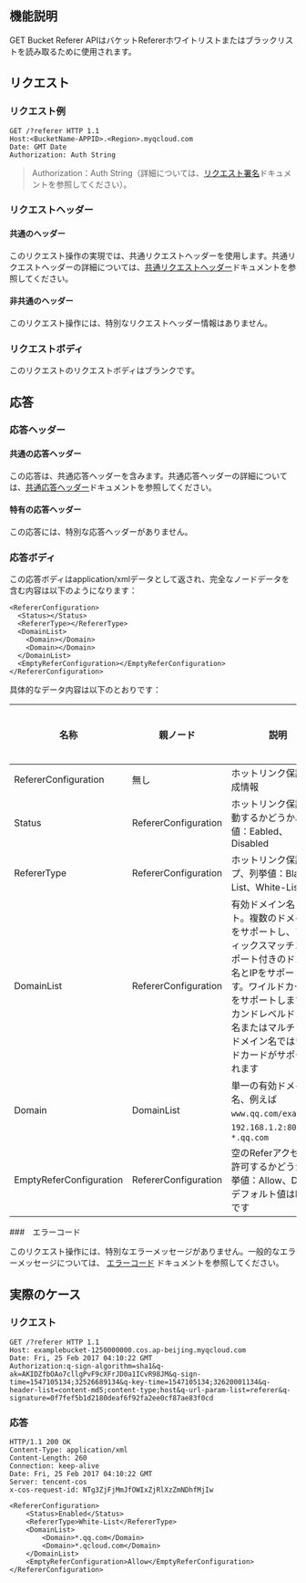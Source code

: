 ## 機能説明

GET Bucket Referer APIはバケットRefererホワイトリストまたはブラックリストを読み取るために使用されます。

## リクエスト

### リクエスト例

```HTTP
GET /?referer HTTP 1.1
Host:<BucketName-APPID>.<Region>.myqcloud.com
Date: GMT Date
Authorization: Auth String
```

> Authorization：Auth String（詳細については、[リクエスト署名](https://intl.cloud.tencent.com/document/product/436/7778)ドキュメントを参照してください）。

### リクエストヘッダー

#### 共通のヘッダー

このリクエスト操作の実現では、共通リクエストヘッダーを使用します。共通リクエストヘッダーの詳細については、[共通リクエストヘッダー](https://cloud.tencent.com/document/product/436/7728)ドキュメントを参照してください。

#### 非共通のヘッダー

このリクエスト操作には、特別なリクエストヘッダー情報はありません。

### リクエストボディ

このリクエストのリクエストボディはブランクです。

## 応答

### 応答ヘッダー

#### 共通の応答ヘッダー

この応答は、共通応答ヘッダーを含みます。共通応答ヘッダーの詳細については、[共通応答ヘッダー](https://cloud.tencent.com/document/product/436/7729)ドキュメントを参照してください。

#### 特有の応答ヘッダー

この応答には、特別な応答ヘッダーがありません。

### 応答ボディ

この応答ボディはapplication/xmlデータとして返され、完全なノードデータを含む内容は以下のようになります：

```shell
<RefererConfiguration>
  <Status></Status>
  <RefererType></RefererType>
  <DomainList>
    <Domain></Domain>
    <Domain></Domain>
  </DomainList>
  <EmptyReferConfiguration></EmptyReferConfiguration>
</RefererConfiguration>
```

具体的なデータ内容は以下のとおりです：

| 名称                    | 親ノード               | 説明                                                         | タイプ      | 必須項目 |
| ----------------------- | -------------------- | ------------------------------------------------------------ | --------- | ---- |
| RefererConfiguration    | 無し                   | ホットリンク保護の構成情報                                               | Container | はい   |
| Status                  | RefererConfiguration | ホットリンク保護を起動するかどうか、列挙値：Eabled、Disabled                 | String    | はい   |
| RefererType             | RefererConfiguration | ホットリンク保護タイプ、列挙値：Black-List、White-List               | String    | はい   |
| DomainList              | RefererConfiguration | 有効ドメイン名リスト。複数のドメイン名をサポートし、プレフィックスマッチング。ポート付きのドメイン名とIPをサポートします。ワイルドカード`* `をサポートします。セカンドレベルドメイン名またはマルチレベルドメイン名ではワイルドカードがサポートされます | Container | はい   |
| Domain                  | DomainList           | 単一の有効ドメイン名、例えば `www.qq.com/example`、`192.168.1.2:8080`、`*.qq.com` | String    | はい   |
| EmptyReferConfiguration | RefererConfiguration | 空のReferアクセスを許可するかどうか、列挙値：Allow、Deny、デフォルト値はDenyです | String    | いいえ   |

###　エラーコード

このリクエスト操作には、特別なエラーメッセージがありません。一般的なエラーメッセージについては、 [エラーコード](https://cloud.tencent.com/document/product/436/7730) ドキュメントを参照してください。

## 実際のケース

### リクエスト

```shell
GET /?referer HTTP 1.1
Host: examplebucket-1250000000.cos.ap-beijing.myqcloud.com
Date: Fri, 25 Feb 2017 04:10:22 GMT
Authorization:q-sign-algorithm=sha1&q-ak=AKIDZfbOAo7cllgPvF9cXFrJD0a1ICvR98JM&q-sign-time=1547105134;32526689134&q-key-time=1547105134;32620001134&q-header-list=content-md5;content-type;host&q-url-param-list=referer&q-signature=0f7fef5b1d2180deaf6f92fa2ee0cf87ae83f0cd
```

### 応答

```shell
HTTP/1.1 200 OK
Content-Type: application/xml
Content-Length: 260
Connection: keep-alive
Date: Fri, 25 Feb 2017 04:10:22 GMT
Server: tencent-cos
x-cos-request-id: NTg3ZjFjMmJfOWIxZjRlXzZmNDhfMjIw

<RefererConfiguration>
	<Status>Enabled</Status>
	<RefererType>White-List</RefererType>
	<DomainList>
		<Domain>*.qq.com</Domain>
		<Domain>*.qcloud.com</Domain>
	</DomainList>
	<EmptyReferConfiguration>Allow</EmptyReferConfiguration>
</RefererConfiguration>
```


